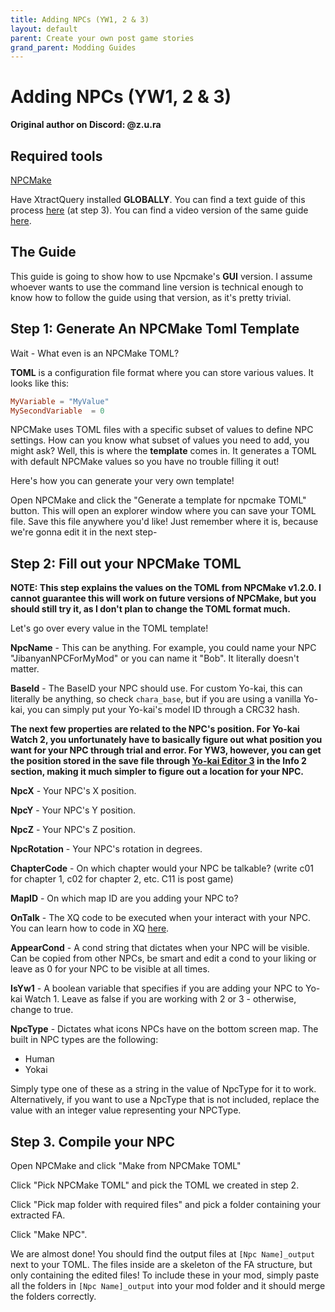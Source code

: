 ```yaml
---
title: Adding NPCs (YW1, 2 & 3)
layout: default
parent: Create your own post game stories
grand_parent: Modding Guides
---
```


# Adding NPCs (YW1, 2 & 3)

**Original author on Discord: @z.u.ra**

## Required tools

[NPCMake](https://github.com/SuperTavor/NPCMake)

Have XtractQuery installed **GLOBALLY**. You can find a text guide of this process [here](/modding-guides/xq-editing/g1.html) (at step 3). You can find a video version of the same guide [here](https://www.youtube.com/watch?v=30hn6VrURUs).

## The Guide

This guide is going to show how to use Npcmake's **GUI** version. I assume whoever wants to use the command line version is technical enough to know how to follow the guide using that version, as it's pretty trivial.

## Step 1: Generate An NPCMake Toml Template

Wait - What even is an NPCMake TOML?

**TOML** is a configuration file format where you can store various values. It looks like this:

```toml
MyVariable = "MyValue"
MySecondVariable  = 0
```
NPCMake uses TOML files with a specific subset of values to define NPC settings. How can you know what subset of values you need to add, you might ask? Well, this is where the **template** comes in. It generates a TOML with default NPCMake values so you have no trouble filling it out!

Here's how you can generate your very own template!

Open NPCMake and click the "Generate a template for npcmake TOML" button. This will open an explorer window where you can save your TOML file. Save this file anywhere you'd like! Just remember where it is, because we're gonna edit it in the next step-

## Step 2: Fill out your NPCMake TOML

**NOTE: This step explains the values on the TOML from NPCMake v1.2.0. I cannot guarantee this will work on future versions of NPCMake, but you should still try it, as I don't plan to change the TOML format much.**

Let's go over every value in the TOML template!

**NpcName** - This can be anything. For example, you could name your NPC "JibanyanNPCForMyMod" or you can name it "Bob". It literally doesn't matter.

**BaseId** - The BaseID your NPC should use. For custom Yo-kai, this can literally be anything, so check `chara_base`, but if you are using a vanilla Yo-kai, you can simply put your Yo-kai's model ID through a CRC32 hash.

**The next few properties are related to the NPC's position. For Yo-kai Watch 2, you unfortunately have to basically figure out what position you want for your NPC through trial and error. For YW3, however, you can get the position stored in the save file through [Yo-kai Editor 3](https://gbatemp.net/attachments/yo-kai-editor-3-rar.153374/) in the Info 2 section, making it much simpler to figure out a location for your NPC.**

**NpcX** - Your NPC's X position.

**NpcY** - Your NPC's Y position.

**NpcZ** - Your NPC's Z position.

**NpcRotation** - Your NPC's rotation in degrees.

**ChapterCode** - On which chapter would your NPC be talkable? (write c01 for chapter 1, c02 for chapter 2, etc. C11 is post game)

**MapID** - On which map ID are you adding your NPC to?

**OnTalk** - The XQ code to be executed when your interact with your NPC. You can learn how to code in XQ [here](/modding-guides/xq-editing.html).

**AppearCond** - A cond string that dictates when your NPC will be visible. Can be copied from other NPCs, be smart and edit a cond to your liking or leave as 0 for your NPC to be visible at all times.

**IsYw1** - A boolean variable that specifies if you are adding your NPC to Yo-kai Watch 1. Leave as false if you are working with 2 or 3 - otherwise, change to true.

**NpcType** - Dictates what icons NPCs have on the bottom screen map. The built in NPC types are the following:
* Human
* Yokai

Simply type one of these as a string in the value of NpcType for it to work. Alternatively, if you want to use a NpcType that is not included, replace the value with an integer value representing your NPCType.

## Step 3. Compile your NPC

Open NPCMake and click "Make from NPCMake TOML"

Click "Pick NPCMake TOML" and pick the TOML we created in step 2.

Click "Pick map folder with required files" and pick a folder containing your extracted FA.

Click "Make NPC".

We are almost done! You should find the output files at `[Npc Name]_output` next to your TOML. The files inside are a skeleton of the FA structure, but only containing the edited files! To include these in your mod, simply paste all the folders in `[Npc Name]_output` into your mod folder and it should merge the folders correctly.
